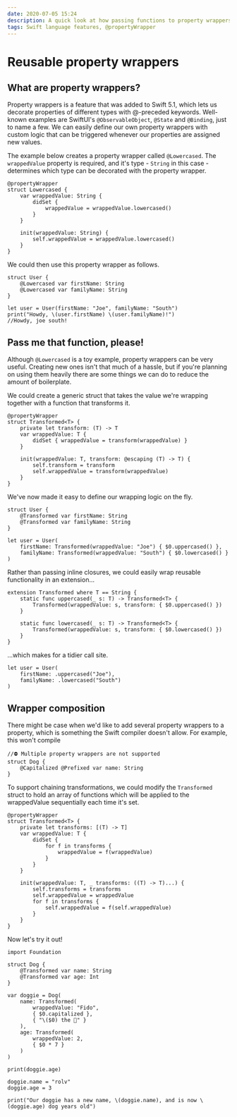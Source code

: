```yaml
---
date: 2020-07-05 15:24
description: A quick look at how passing functions to property wrappers can unlock a bit of reusability.
tags: Swift language features, @propertyWrapper
---
```

# Reusable property wrappers

## What are property wrappers?

Property wrappers is a feature that was added to Swift 5.1, which lets us decorate properties of different types with @-preceded keywords. Well-known examples are SwiftUI's `@ObservableObject`, `@State` and `@Binding`, just to name a few. We can easily define our own property wrappers with custom logic that can be triggered whenever our properties are assigned new values.
 
 The example below creates a property wrapper called `@Lowercased`. The `wrappedValue` property is required, and it's type - `String` in this case - determines which type can be decorated with the property wrapper.

```
@propertyWrapper
struct Lowercased {
    var wrappedValue: String {
        didSet { 
            wrappedValue = wrappedValue.lowercased()
        }
    }
    
    init(wrappedValue: String) {
        self.wrappedValue = wrappedValue.lowercased()
    }
}
```

 We could then use this property wrapper as follows.

```
struct User {
    @Lowercased var firstName: String
    @Lowercased var familyName: String
}

let user = User(firstName: "Joe", familyName: "South")
print("Howdy, \(user.firstName) \(user.familyName)!")
//Howdy, joe south!
```

## Pass me that function, please! 

Although `@Lowercased` is a toy example, property wrappers can be very useful. Creating new ones isn't that much of a hassle, but if you're planning on using them heavily there are some things we can do to reduce the amount of boilerplate.
 
 
 
We could create a generic struct that takes the value we're wrapping together with a function that transforms it.

```
@propertyWrapper
struct Transformed<T> {
    private let transform: (T) -> T
    var wrappedValue: T {
        didSet { wrappedValue = transform(wrappedValue) }
    }
    
    init(wrappedValue: T, transform: @escaping (T) -> T) {
        self.transform = transform
        self.wrappedValue = transform(wrappedValue)
    }
}
```

We've now made it easy to define our wrapping logic on the fly.

```
struct User {
    @Transformed var firstName: String
    @Transformed var familyName: String
}

let user = User(
    firstName: Transformed(wrappedValue: "Joe") { $0.uppercased() }, 
    familyName: Transformed(wrappedValue: "South") { $0.lowercased() }
)
```
Rather than passing inline closures, we could easily wrap reusable functionality in an extension...

```
extension Transformed where T == String {
    static func uppercased(_ s: T) -> Transformed<T> {
        Transformed(wrappedValue: s, transform: { $0.uppercased() })
    }
    
    static func lowercased(_ s: T) -> Transformed<T> {
        Transformed(wrappedValue: s, transform: { $0.lowercased() })
    }
}
```

...which makes for a tidier call site.

```
let user = User(
    firstName: .uppercased("Joe"), 
    familyName: .lowercased("South")
)
```

## Wrapper composition 

There might be case when we'd like to add several property wrappers to a property, which is something the Swift compiler doesn't allow. For example, this won't compile

```
//⛔️ Multiple property wrappers are not supported
struct Dog {
    @Capitalized @Prefixed var name: String
}
```

To support chaining transformations, we could modify the `Transformed` struct to hold an array of functions which will be applied to the wrappedValue sequentially each time it's set.

```
@propertyWrapper
struct Transformed<T> {
    private let transforms: [(T) -> T]
    var wrappedValue: T {
        didSet {
            for f in transforms {
                wrappedValue = f(wrappedValue)
            }
        }
    }
    
    init(wrappedValue: T, _ transforms: ((T) -> T)...) {
        self.transforms = transforms
        self.wrappedValue = wrappedValue
        for f in transforms {
            self.wrappedValue = f(self.wrappedValue)
        }
    }
}
```

Now let's try it out!

```
import Foundation

struct Dog {
    @Transformed var name: String
    @Transformed var age: Int
}

var doggie = Dog(
    name: Transformed(
        wrappedValue: "Fido", 
        { $0.capitalized }, 
        { "\($0) the 🐶" }
    ),
    age: Transformed(
        wrappedValue: 2,
        { $0 * 7 }
    )
)

print(doggie.age)

doggie.name = "rolv"
doggie.age = 3

print("Our doggie has a new name, \(doggie.name), and is now \(doggie.age) dog years old")
```
